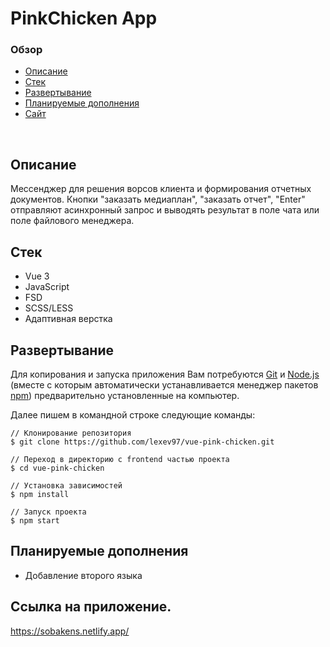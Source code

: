 # PinkChicken App

### Обзор

- [Описание](#описание)
- [Стек](#стек)
- [Развертывание](#развертывание)
- [Планируемые дополнения](#планируемые-дополнения)
- [Сайт](#сайт)

<br>

## Описание

Мессенджер для решения ворсов клиента и формирования отчетных документов.
Кнопки "заказать медиаплан", "заказать отчет", "Enter" отправляют асинхронный запрос и выводять результат в поле чата или поле файлового менеджера.

## Стек
- Vue 3
- JavaScript
- FSD
- SCSS/LESS
- Адаптивная верстка

## Развертывание

Для копирования и запуска приложения Вам потребуются [Git](https://git-scm.com/) и [Node.js](https://nodejs.org/en/download/) (вместе с которым автоматически устанавливается менеджер пакетов [npm](http://npmjs.com/)) предварительно установленные на компьютер.

Далее пишем в командной строке следующие команды:

```
// Клонирование репозитория
$ git clone https://github.com/lexev97/vue-pink-chicken.git

// Переход в директорию с frontend частью проекта
$ cd vue-pink-chicken

// Установка зависимостей
$ npm install

// Запуск проекта
$ npm start
```

## Планируемые дополнения

- Добавление второго языка

## Ссылка на приложение.
https://sobakens.netlify.app/
